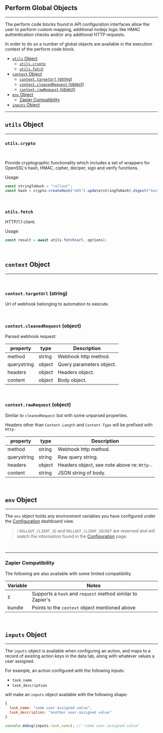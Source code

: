 ## Perform Global Objects

---

The perform code blocks found in API configuration interfaces allow the user to perform custom mapping, additional nodejs logic like HMAC authentication checks and/or any additional HTTP requests.

In order to do so a number of global objects are available in the execution context of the perform code block.

- [`utils` Object](#utils-object)
  * [`utils.crypto`](#utilscrypto)
  * [`utils.fetch`](#utilsfetch)
- [`context` Object](#context-object)
  * [`context.targetUrl` (string)](#contexttargeturl-string)
  * [`context.cleanedRequest` (object)](#contextcleanedrequest-object)
  * [`context.rawRequest` (object)](#contextrawrequest-object)
- [`env` Object](#env-object)
  * [Zapier Compatibility](#zapier-compatibility)
- [`inputs` Object](#inputs-object)
---

## `utils` Object

---

### `utils.crypto`

<br />

Provide cryptographic functionality which includes a set of wrappers for OpenSSL's hash, HMAC, cipher, deciper, sign and verify functions.

Usage:

```javascript
const stringToHash = "rollout";
const hash = crypto.createHash("md5").update(stringToHash).digest("hex");
```

<br />

### `utils.fetch`

HTTP/1.1 client.

Usage:

```javascript
const result = await utils.fetch(url, options);
```

<br />

## `context` Object

---

<br />

### `context.targetUrl` (string)

Url of webhook belonging to automation to execute.

<br />

### `context.cleanedRequest` (object)

Parsed webhook request:

| property    | type   | Description              |
| ----------- | ------ | ------------------------ |
| method      | string | Webhook http method.     |
| querystring | object | Query parameters object. |
| headers     | object | Headers object.          |
| content     | object | Body object.             |

<br />

### `context.rawRequest` (object)

Similar to `cleanedRequest` but with some unparsed properties.

Headers other than `Content-Length` and `Content-Type` will be prefixed with `Http-`

| property    | type   | Description                                 |
| ----------- | ------ | ------------------------------------------- |
| method      | string | Webhook http method.                        |
| querystring | string | Raw query string.                           |
| headers     | object | Headers object, see note above re: `Http-`. |
| content     | string | JSON string of body.                        |

<br />

## `env` Object

---

The `env` object holds any environment variables you have configured under the [Configuration](../dashboard/configuration/Configuration.md) dashboard view.

> :information_source: `ROLLOUT_CLIENT_ID` and `ROLLOUT_CLIENT_SECRET` are reserved and will match the information found in the [Configuration](../dashboard/configuration/Configuration.md) page. 

<br />

---

### Zapier Compatibility

The following are also available with some limited compatibility

| Variable | Notes                                                      |
| -------- | ---------------------------------------------------------- |
| z        | Supports a `hash` and `request` method similar to Zapier's |
| bundle   | Points to the `context` object mentioned above             |


<br />

## `inputs` Object

---

The `inputs` object is available when configuring an action, and maps to a record of existing action keys in the data tab, along with whatever values a user assigned.


For example, an action configured with the following inputs:
- `task_name`
- `task_description`

will make an `inputs` object available with the following shape:

```javascript
{
  task_name: "some user-assigned value",
  task_description: "another user-assigned value"
}

console.debug(inputs.task_name); // "some user-assigned value"
```
